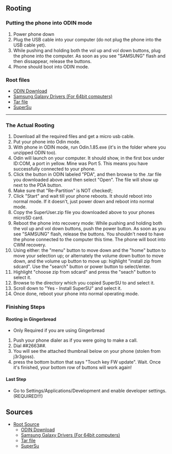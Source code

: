 






## Rooting



### Putting the phone into ODIN mode
1. Power phone down
2. Plug the USB cable into your computer (do not plug the phone into the USB cable yet).
3. While pushing and holding both the vol up and vol down buttons, plug the phone into the computer. As soon as you see "SAMSUNG" flash and then dissappear, release the buttons.
4. Phone should boot into ODIN mode.


### Root files
* [ODIN Download](http://k0nane.info/rom/odin-185.zip)
* [Samsung Galaxy Drivers (For 64bit computers)](http://drivers.softpedia.com/progDownload/Samsung-Galaxy-S-USB-Driver-for-Windows-x64-Download-96693.html)
* [Tar file](http://k0nane.info/rom/Clockworkmod-Blaze-4G.tar)
* [SuperSu](http://download.chainfire.eu/376/SuperSU/UPDATE-SuperSU-v1.89.zip?retrieve_file=1)

---------

### The Actual Rooting
1. Download all the required files and get a micro usb cable.
2. Put your phone into Odin mode.
3. With phone in ODIN mode, run Odin.1.85.exe (it's in the folder where you unzipped ODIN too).
4. Odin will launch on your computer. It should show, in the first box under ID:COM, a port in yellow. Mine was Port 5. This means you have successfully connected to your phone.
5. Click the button in ODIN labeled "PDA", and then browse to the .tar file you downloaded above and then select "Open". The file will show up next to the PDA button.
6. Make sure that "Re-Partition" is NOT checked!;
7. Click "Start" and wait till your phone reboots. It should reboot into normal mode. If it doesn't, just power down and reboot into normal mode.
8. Copy the SuperUser.zip file you downloaded above to your phones microSD card.
9. Reboot the phone into recovery mode: While pushing and holding both the vol up and vol down buttons, push the power button. As soon as you see "SAMSUNG" flash, release the buttons. You shouldn't need to have the phone connected to the computer this time. The phone will boot into CWM recovery.
10. Using either: the "menu" button to move down and the "home" button to move your selection up; or alternately the volume down button to move down, and the volume up button to move up: highlight "install zip from sdcard". Use the "search" button or power button to select/enter.
11. Highlight "choose zip from sdcard" and press the "seach" button to select it.
12. Browse to the directory which you copied SuperSU to and select it.
13. Scroll down to "Yes - Install SuperSU" and select it.
14. Once done, reboot your phone into normal operating mode.

### Finishing Steps

#### Rooting in Gingerbread

* Only Required if you are using Gingerbread

1. Push your phone dialer as if you were going to make a call.
2. Dial *#*#2663#*#*.
3. You will see the attached thumbnail below on your phone (stolen from j3r3goss).
4. press the bottom button that says "Touch key FW update". Wait. Once it's finished, your bottom row of buttons will work again!

#### Last Step
* Go to Settings/Applications/Development and enable developer settings. (REQUIRED!!!)


## Sources

* [Root Source](http://forum.xda-developers.com/showthread.php?t=1806118)
  * [ODIN Download](http://k0nane.info/rom/odin-185.zip)
  * [Samsung Galaxy Drivers (For 64bit computers)](http://drivers.softpedia.com/progDownload/Samsung-Galaxy-S-USB-Driver-for-Windows-x64-Download-96693.html)
  * [Tar file](http://k0nane.info/rom/Clockworkmod-Blaze-4G.tar)
  * [SuperSu](http://download.chainfire.eu/376/SuperSU/UPDATE-SuperSU-v1.89.zip?retrieve_file=1)